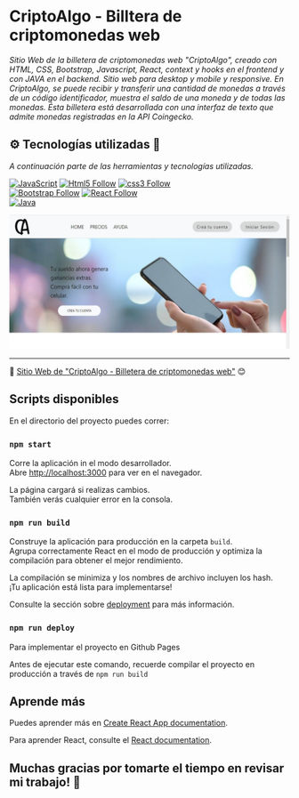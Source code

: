 # CriptoAlgo - Billtera de criptomonedas web

_Sitio Web de la billetera de criptomonedas web "CriptoAlgo", creado con HTML, CSS, Bootstrap, Javascript, React, context y hooks en el frontend y con JAVA en el backend. Sitio web para desktop y mobile y responsive. En CriptoAlgo, se puede recibir y transferir una cantidad de monedas a través de un código identificador, muestra el saldo de una moneda y de todas las monedas. Ésta billetera está desarrollada con una interfaz de texto que admite monedas registradas en la API Coingecko._


## ⚙️ Tecnologías utilizadas 🚀

_A continuación parte de las herramientas y tecnologías utilizadas._

[![JavaScript](https://img.shields.io/badge/JavaScript-F7DF1E?style=for-the-badge&logo=javascript&logoColor=white&labelColor=101010)](#)
[![Html5 Follow](https://img.shields.io/badge/HTML5-E34F26?style=for-the-badge&logo=html5&logoColor=white&labelColor=101010)](#)
[![css3 Follow](https://img.shields.io/badge/CSS3-1572B6?style=for-the-badge&logo=css3&logoColor=white&labelColor=101010)](#)
</br>
[![Bootstrap Follow](https://img.shields.io/badge/Bootstrap-563D7C?style=for-the-badge&logo=bootstrap&logoColor=white&labelColor=101010)](#)
[![React Follow](https://img.shields.io/badge/React.Js-1572B6?style=for-the-badge&logo=react&logoColor=white&labelColor=101010)](#)
</br>
[![Java](https://img.shields.io/badge/Java-1572B6?style=for-the-badge&logo=java&logoColor=white&labelColor=101010)](#)

![Maquetado](https://github.com/No-Country/C7-22-JavaReact/blob/rama_development/Frontend/my-app/public/assets/Portada-github.png)

---
📌 [Sitio Web de "CriptoAlgo - Billetera de criptomonedas web"](https://iwill88.github.io/CriptoAlgo/) 😊

## Scripts disponibles

En el directorio del proyecto puedes correr:

### `npm start`

Corre la aplicación in el modo desarrollador.\
Abre [http://localhost:3000](http://localhost:3000/CriptoAlgo) para ver en el navegador.

La página cargará si realizas cambios.\
También verás cualquier error en la consola.


### `npm run build`

Construye la aplicación para producción en la carpeta `build`. \
Agrupa correctamente React en el modo de producción y optimiza la compilación para obtener el mejor rendimiento.

La compilación se minimiza y los nombres de archivo incluyen los hash. \
¡Tu aplicación está lista para implementarse!

Consulte la sección sobre [deployment](https://facebook.github.io/create-react-app/docs/deployment) para más información.

### `npm run deploy`

Para implementar el proyecto en Github Pages

Antes de ejecutar este comando, recuerde compilar el proyecto en producción a través de `npm run build`


## Aprende más

Puedes aprender más en [Create React App documentation](https://facebook.github.io/create-react-app/docs/getting-started).

Para aprender React, consulte el [React documentation](https://reactjs.org/).

## Muchas gracias por tomarte el tiempo en revisar mi trabajo! 🎁